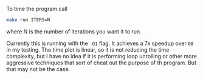 To time the program call
```sh
make run ITERS=N
```
where N is the number of iterations you want it to run.

Currently this is running with the `-O1` flag. It achieves a 7x speedup over `O0` in my testing. The time plot is linear, so it is not reducing the time complexity, but I have no idea if it is performing loop unrolling or other more aggressive techniques that sort of cheat out the purpose of th program. But that may not be the case.
